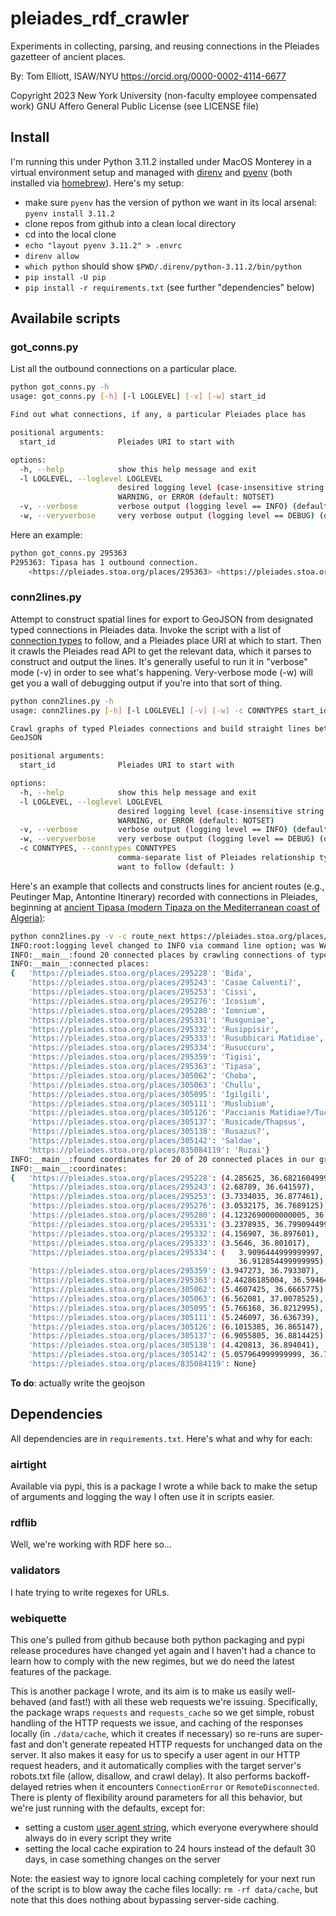 # pleiades_rdf_crawler

Experiments in collecting, parsing, and reusing connections in the Pleiades gazetteer of ancient places. 

By: Tom Elliott, ISAW/NYU
https://orcid.org/0000-0002-4114-6677

Copyright 2023 New York University (non-faculty employee compensated work)
GNU Affero General Public License (see LICENSE file)

## Install

I'm running this under Python 3.11.2 installed under MacOS Monterey in a virtual environment setup and managed with [direnv](https://direnv.net/) and [pyenv](https://github.com/pyenv/pyenv) (both installed via [homebrew](https://brew.sh/)). Here's my setup:

- make sure `pyenv` has the version of python we want in its local arsenal: `pyenv install 3.11.2`
- clone repos from github into a clean local directory
- cd into the local clone
- `echo "layout pyenv 3.11.2" > .envrc`
- `direnv allow`
- `which python` should show `$PWD/.direnv/python-3.11.2/bin/python`
- `pip install -U pip`
- `pip install -r requirements.txt` (see further "dependencies" below)

## Availabile scripts

### got_conns.py

List all the outbound connections on a particular place.

```bash
python got_conns.py -h
usage: got_conns.py [-h] [-l LOGLEVEL] [-v] [-w] start_id

Find out what connections, if any, a particular Pleiades place has

positional arguments:
  start_id              Pleiades URI to start with

options:
  -h, --help            show this help message and exit
  -l LOGLEVEL, --loglevel LOGLEVEL
                        desired logging level (case-insensitive string: DEBUG, INFO,
                        WARNING, or ERROR (default: NOTSET)
  -v, --verbose         verbose output (logging level == INFO) (default: False)
  -w, --veryverbose     very verbose output (logging level == DEBUG) (default: False)
```

Here an example:

```bash
python got_conns.py 295363 
P295363: Tipasa has 1 outbound connection.
	<https://pleiades.stoa.org/places/295363> <https://pleiades.stoa.org/vocabularies/relationship-types/route_next> <https://pleiades.stoa.org/places/295243>
```

### conn2lines.py

Attempt to construct spatial lines for export to GeoJSON from designated typed connections in Pleiades data. Invoke the script with a list of [connection types](https://pleiades.stoa.org/vocabularies/relationship-types) to follow, and a Pleiades place URI at which to start. Then it crawls the Pleiades read API to get the relevant data, which it parses to construct and output the lines. It's generally useful to run it in "verbose" mode (-v) in order to see what's happening. Very-verbose mode (-w) will get you a wall of debugging output if you're into that sort of thing.

```bash
python conn2lines.py -h
usage: conn2lines.py [-h] [-l LOGLEVEL] [-v] [-w] -c CONNTYPES start_id

Crawl graphs of typed Pleiades connections and build straight lines between them in
GeoJSON

positional arguments:
  start_id              Pleiades URI to start with

options:
  -h, --help            show this help message and exit
  -l LOGLEVEL, --loglevel LOGLEVEL
                        desired logging level (case-insensitive string: DEBUG, INFO,
                        WARNING, or ERROR (default: NOTSET)
  -v, --verbose         verbose output (logging level == INFO) (default: False)
  -w, --veryverbose     very verbose output (logging level == DEBUG) (default: False)
  -c CONNTYPES, --conntypes CONNTYPES
                        comma-separate list of Pleiades relationship type terms that you
                        want to follow (default: )
```

Here's an example that collects and constructs lines for ancient routes (e.g., Peutinger Map, Antontine Itinerary) recorded with connections in Pleiades, beginning at [ancient Tipasa (modern Tipaza on the Mediterranean coast of Algeria)](https://pleiades.stoa.org/places/295363):

```bash
python conn2lines.py -v -c route_next https://pleiades.stoa.org/places/295363
INFO:root:logging level changed to INFO via command line option; was WARNING
INFO:__main__:found 20 connected places by crawling connections of type(s) ['route_next'] beginning at place https://pleiades.stoa.org/places/295363 (Tipasa)
INFO:__main__:connected places:
{   'https://pleiades.stoa.org/places/295228': 'Bida',
    'https://pleiades.stoa.org/places/295243': 'Casae Calventi?',
    'https://pleiades.stoa.org/places/295253': 'Cissi',
    'https://pleiades.stoa.org/places/295276': 'Icosium',
    'https://pleiades.stoa.org/places/295280': 'Iomnium',
    'https://pleiades.stoa.org/places/295331': 'Rusguniae',
    'https://pleiades.stoa.org/places/295332': 'Rusippisir',
    'https://pleiades.stoa.org/places/295333': 'Rusubbicari Matidiae',
    'https://pleiades.stoa.org/places/295334': 'Rusuccuru',
    'https://pleiades.stoa.org/places/295359': 'Tigisi',
    'https://pleiades.stoa.org/places/295363': 'Tipasa',
    'https://pleiades.stoa.org/places/305062': 'Choba',
    'https://pleiades.stoa.org/places/305063': 'Chullu',
    'https://pleiades.stoa.org/places/305095': 'Igilgili',
    'https://pleiades.stoa.org/places/305111': 'Muslubium',
    'https://pleiades.stoa.org/places/305126': 'Paccianis Matidiae?/Tucca?',
    'https://pleiades.stoa.org/places/305137': 'Rusicade/Thapsus',
    'https://pleiades.stoa.org/places/305138': 'Rusazus?',
    'https://pleiades.stoa.org/places/305142': 'Saldae',
    'https://pleiades.stoa.org/places/835084119': 'Ruzai'}
INFO:__main__:found coordinates for 20 of 20 connected places in our graph
INFO:__main__:coordinates:
{   'https://pleiades.stoa.org/places/295228': (4.285625, 36.682160499999995),
    'https://pleiades.stoa.org/places/295243': (2.68789, 36.641597),
    'https://pleiades.stoa.org/places/295253': (3.7334035, 36.877461),
    'https://pleiades.stoa.org/places/295276': (3.0532175, 36.7689125),
    'https://pleiades.stoa.org/places/295280': (4.1232690000000005, 36.893024),
    'https://pleiades.stoa.org/places/295331': (3.2378935, 36.799094499999995),
    'https://pleiades.stoa.org/places/295332': (4.156907, 36.897601),
    'https://pleiades.stoa.org/places/295333': (3.5646, 36.801017),
    'https://pleiades.stoa.org/places/295334': (   3.9096444999999997,
                                                   36.912854499999995),
    'https://pleiades.stoa.org/places/295359': (3.947273, 36.793307),
    'https://pleiades.stoa.org/places/295363': (2.44286185004, 36.5946473891),
    'https://pleiades.stoa.org/places/305062': (5.4607425, 36.6665775),
    'https://pleiades.stoa.org/places/305063': (6.562081, 37.0078525),
    'https://pleiades.stoa.org/places/305095': (5.766168, 36.8212995),
    'https://pleiades.stoa.org/places/305111': (5.246097, 36.636739),
    'https://pleiades.stoa.org/places/305126': (6.1015385, 36.865147),
    'https://pleiades.stoa.org/places/305137': (6.9055805, 36.8814425),
    'https://pleiades.stoa.org/places/305138': (4.420813, 36.894041),
    'https://pleiades.stoa.org/places/305142': (5.057964999999999, 36.740851),
    'https://pleiades.stoa.org/places/835084119': None}
```

**To do**: actually write the geojson

## Dependencies

All dependencies are in `requirements.txt`. Here's what and why for each:

### airtight

Available via pypi, this is a package I wrote a while back to make the setup of arguments and logging the way I often use it in scripts easier. 

### rdflib

Well, we're working with RDF here so...

### validators

I hate trying to write regexes for URLs.

### webiquette

This one's pulled from github because both python packaging and pypi release procedures have changed yet again and I haven't had a chance to learn how to comply with the new regimes, but we do need the latest features of the package.

This is another package I wrote, and its aim is to make us easily well-behaved (and fast!) with all these web requests we're issuing. Specifically, the package wraps `requests` and `requests_cache` so we get simple, robust handling of the HTTP requests we issue, and caching of the responses locally (in `./data/cache`, which it creates if necessary) so re-runs are super-fast and don't generate repeated HTTP requests for unchanged data on the server. It also makes it easy for us to specify a user agent in our HTTP request headers, and it automatically complies with the target server's robots.txt file (allow, disallow, and crawl delay). It also performs backoff-delayed retries when it encounters `ConnectionError` or `RemoteDisconnected`. There is plenty of flexibility around parameters for all this behavior, but we're just running with the defaults, except for: 

- setting a custom [user agent string](https://en.wikipedia.org/wiki/User_agent), which everyone everywhere should always do in every script they write
- setting the local cache expiration to 24 hours instead of the default 30 days, in case something changes on the server

Note: the easiest way to ignore local caching completely for your next run of the script is to blow away the cache files locally: `rm -rf data/cache`, but note that this does nothing about bypassing server-side caching.
